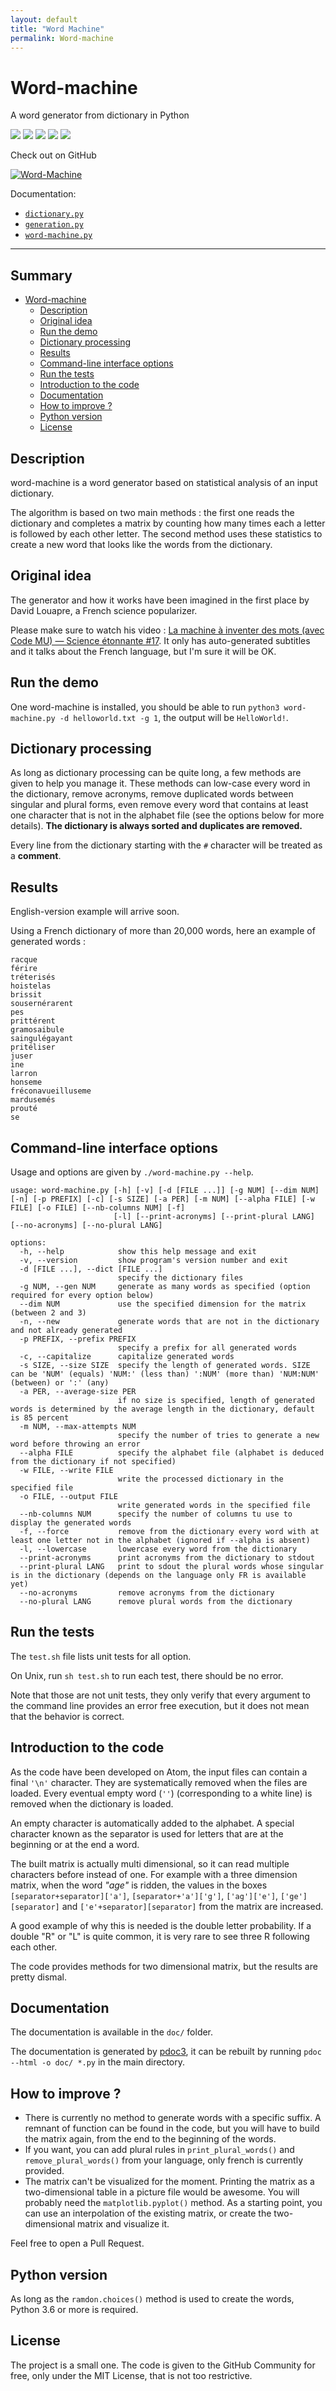 ```yaml
---
layout: default
title: "Word Machine"
permalink: Word-machine
---
```


# Word-machine
A word generator from dictionary in Python

![](https://img.shields.io/github/license/Relex12/Word-Machine) ![](https://img.shields.io/github/repo-size/Relex12/Word-Machine) ![](https://img.shields.io/github/languages/top/Relex12/Word-Machine) ![](https://img.shields.io/github/last-commit/Relex12/Word-Machine) ![](https://img.shields.io/github/stars/Relex12/Word-Machine)

Check out on GitHub

[![Word-Machine](https://github-readme-stats.vercel.app/api/pin/?username=Relex12&repo=Word-Machine)](https://github.com/Relex12/Word-Machine)

Documentation:

* [`dictionary.py`](https://relex12.github.io/Word-machine/doc/dictionary.html)
* [`generation.py`](https://relex12.github.io/Word-machine/doc/generation.html)
* [`word-machine.py`](https://relex12.github.io/Word-machine/doc/word-machine.html)

---

## Summary

* [Word-machine](#word-machine)
    * [Description](#description)
    * [Original idea](#original-idea)
    * [Run the demo](#run-the-demo)
    * [Dictionary processing](#dictionary-processing)
    * [Results](#results)
    * [Command-line interface options](#command-line-interface-options)
    * [Run the tests](#run-the-tests)
    * [Introduction to the code](#introduction-to-the-code)
    * [Documentation](#documentation)
    * [How to improve ?](#how-to-improve-)
    * [Python version](#python-version)
    * [License](#license)

<!-- table of contents created by Adrian Bonnet, see https://github.com/Relex12/Markdown-Table-of-Contents for more -->

## Description

word-machine is a word generator based on statistical analysis of an input dictionary.

The algorithm is based on two main methods : the first one reads the dictionary and completes a matrix by counting how many times each a letter is followed by each other letter. The second method uses these statistics to create a new word that looks like the words from the dictionary.

## Original idea

The generator and how it works have been imagined in the first place by David Louapre, a French science popularizer.

Please make sure to watch his video : [La machine à inventer des mots (avec Code MU) — Science étonnante #17](https://www.youtube.com/watch?v=YsR7r2378j0). It only has auto-generated subtitles and it talks about the French language, but I'm sure it will be OK.

## Run the demo

One word-machine is installed, you should be able to run `python3 word-machine.py -d helloworld.txt -g 1`, the output will be `HelloWorld!`.

## Dictionary processing

As long as dictionary processing can be quite long, a few methods are given to help you manage it. These methods can low-case every word in the dictionary, remove acronyms, remove duplicated words between singular and plural forms, even remove every word that contains at least one character that is not in the alphabet file (see the options below for more details). **The dictionary is always sorted and duplicates are removed.**

Every line from the dictionary starting with the `#` character will be treated as a **comment**.

## Results

English-version example will arrive soon.

Using a French dictionary of more than 20,000 words, here an example of generated words :

```
racque
férire
tréterisés
hoistelas
brissit
sousernérarent
pes
prittérent
gramosaibule
saingulégayant
pritéliser
juser
ine
larron
honseme
fréconavueilluseme
mardusemés
prouté
se
```

## Command-line interface options

Usage and options are given by `./word-machine.py --help`.

```
usage: word-machine.py [-h] [-v] [-d [FILE ...]] [-g NUM] [--dim NUM] [-n] [-p PREFIX] [-c] [-s SIZE] [-a PER] [-m NUM] [--alpha FILE] [-w FILE] [-o FILE] [--nb-columns NUM] [-f]
                       [-l] [--print-acronyms] [--print-plural LANG] [--no-acronyms] [--no-plural LANG]

options:
  -h, --help            show this help message and exit
  -v, --version         show program's version number and exit
  -d [FILE ...], --dict [FILE ...]
                        specify the dictionary files
  -g NUM, --gen NUM     generate as many words as specified (option required for every option below)
  --dim NUM             use the specified dimension for the matrix (between 2 and 3)
  -n, --new             generate words that are not in the dictionary and not already generated
  -p PREFIX, --prefix PREFIX
                        specify a prefix for all generated words
  -c, --capitalize      capitalize generated words
  -s SIZE, --size SIZE  specify the length of generated words. SIZE can be 'NUM' (equals) 'NUM:' (less than) ':NUM' (more than) 'NUM:NUM' (between) or ':' (any)
  -a PER, --average-size PER
                        if no size is specified, length of generated words is determined by the average length in the dictionary, default is 85 percent
  -m NUM, --max-attempts NUM
                        specify the number of tries to generate a new word before throwing an error
  --alpha FILE          specify the alphabet file (alphabet is deduced from the dictionary if not specified)
  -w FILE, --write FILE
                        write the processed dictionary in the specified file
  -o FILE, --output FILE
                        write generated words in the specified file
  --nb-columns NUM      specify the number of columns tu use to display the generated words
  -f, --force           remove from the dictionary every word with at least one letter not in the alphabet (ignored if --alpha is absent)
  -l, --lowercase       lowercase every word from the dictionary
  --print-acronyms      print acronyms from the dictionary to stdout
  --print-plural LANG   print to sdout the plural words whose singular is in the dictionary (depends on the language only FR is available yet)
  --no-acronyms         remove acronyms from the dictionary
  --no-plural LANG      remove plural words from the dictionary
```

## Run the tests

The `test.sh` file lists unit tests for all option.

On Unix, run `sh test.sh` to run each test, there should be no error.

Note that those are not unit tests, they only verify that every argument to the command line provides an error free execution, but it does not mean that the behavior is correct.

## Introduction to the code

As the code have been developed on Atom, the input files can contain a final `'\n'` character. They are systematically removed when the files are loaded. Every eventual empty word (`''`) (corresponding to a white line) is removed when the dictionary is loaded.

An empty character is automatically added to the alphabet. A special character known as the separator is used for letters that are at the beginning or at the end a word.

The built matrix is actually multi dimensional, so it can read multiple characters before instead of one. For example with a three dimension matrix, when the word *"age"* is ridden, the values in the boxes `[separator+separator]['a']`, `[separator+'a']['g']`, `['ag']['e']`, `['ge'][separator]` and `['e'+separator][separator]` from the matrix are increased.

A good example of why this is needed is the double letter probability. If a double "R" or "L" is quite common, it is very rare to see three R following each other.

The code provides methods for two dimensional matrix, but the results are pretty dismal.

## Documentation

The documentation is available in the `doc/` folder.

The documentation is generated by [pdoc3](https://pdoc3.github.io/pdoc/), it can be rebuilt by running `pdoc --html -o doc/ *.py` in the main directory.

## How to improve ?

* There is currently no method to generate words with a specific suffix. A remnant of function can be found in the code, but you will have to build the matrix again, from the end to the beginning of the words.
* If you want, you can add plural rules in `print_plural_words()` and `remove_plural_words()` from your language, only french is currently provided.
* The matrix can't be visualized for the moment.  Printing the matrix as a two-dimensional table in a picture file would be awesome. You will probably need the `matplotlib.pyplot()` method. As a starting point, you can use an interpolation of the existing matrix, or create the two-dimensional matrix and visualize it.

Feel free to open a Pull Request.

## Python version

As long as the `ramdon.choices()` method is used to create the words, Python 3.6 or more is required.

## License

The project is a small one. The code is given to the GitHub Community for free, only under the MIT License, that is not too restrictive.
